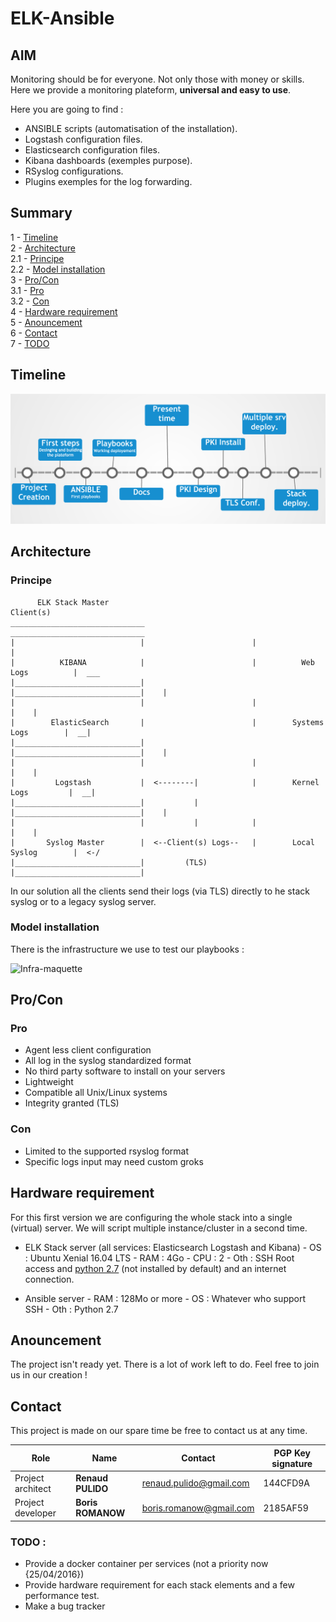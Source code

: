 # ELK-Ansible

## AIM

Monitoring should be for everyone. Not only those with money or skills.   
Here we provide a monitoring plateform, **universal and easy to use**.

Here you are going to find :
 - ANSIBLE scripts (automatisation of the installation).
 - Logstash configuration files.
 - Elasticsearch configuration files.
 - Kibana dashboards (exemples purpose).
 - RSyslog configurations.
 - Plugins exemples for the log forwarding.

## Summary
1 - [Timeline](#timeline)  
2 - [Architecture](#architecture)  
2.1 - [Principe](#principe)  
2.2 - [Model installation](#model-installation)  
3 - [Pro/Con](#pro/con)  
3.1 - [Pro](#pro)  
3.2 - [Con](#con)  
4 - [Hardware requirement](#hardware-requirement)  
5 - [Anouncement](#announcement)  
6 - [Contact](#contact)  
7 - [TODO](#todo)  

## Timeline

![timeline](Documentation/Images/Maquette/timeline.png)

## Architecture

### Principe
```
      ELK Stack Master                                           Client(s)
______________________________                        ______________________________   
|                            |                        |                            |  
|          KIBANA            |                        |          Web Logs          |  ___
|____________________________|                        |____________________________|    |
|                            |                        |                            |    |
|        ElasticSearch       |                        |        Systems Logs        |  __|
|____________________________|                        |____________________________|    |
|                            |                        |                            |    |
|         Logstash           |  <--------|            |        Kernel Logs         |  __|
|____________________________|           |            |____________________________|    |
|                            |           |            |                            |    |
|       Syslog Master        |  <--Client(s) Logs--   |        Local Syslog        |  <-/
|____________________________|         (TLS)          |____________________________|  
```
 In our solution all the clients send their logs (via TLS) directly to he stack syslog or to a legacy syslog server.

### Model installation

There is the infrastructure we use to test our playbooks :

![Infra-maquette](Documentation/Images/Maquette/infra-maquette.png)

## Pro/Con

### Pro

- Agent less client configuration
- All log in the syslog standardized format
- No third party software to install on your servers
- Lightweight
- Compatible all Unix/Linux systems
- Integrity granted (TLS)

### Con
- Limited to  the supported rsyslog format
- Specific logs input may need custom groks

## Hardware requirement
For this first version we are configuring the whole stack into a single (virtual) server. We will script multiple instance/cluster in a second time.


- ELK Stack server (all services: Elasticsearch Logstash and Kibana)
      - OS  : Ubuntu Xenial 16.04 LTS
      - RAM : 4Go
      - CPU : 2
      - Oth : SSH Root access and [python 2.7](http://docs.ansible.com/ansible/faq.html#how-do-i-handle-python-pathing-not-having-a-python-2-x-in-usr-bin-python-on-a-remote-machine) (not installed by default) and an internet connection.  

- Ansible server
      - RAM : 128Mo or more
      - OS  : Whatever who support SSH
      - Oth : Python 2.7


## Anouncement
The project isn't ready yet. There is a lot of work left to do. Feel free to join us in our creation !


## Contact
This project is made on our spare time be free to contact us at any time.

| Role | Name | Contact | PGP Key signature |
|-------|------|--------|-------------------|
|Project architect | **Renaud PULIDO**  | renaud.pulido@gmail.com | 144CFD9A |
|Project developer | **Boris ROMANOW**  | boris.romanow@gmail.com | 2185AF59 |


### TODO :
- Provide a docker container per services (not a priority now {25/04/2016})
- Provide hardware requirement for each stack elements and a few performance test.
- Make a bug tracker
